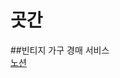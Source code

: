 # 곳간
##빈티지 가구 경매 서비스
<br>
[노션](https://fate-soprano-45d.notion.site/Gokkan-33f160a49d994c0eac1cb237b768fd13)